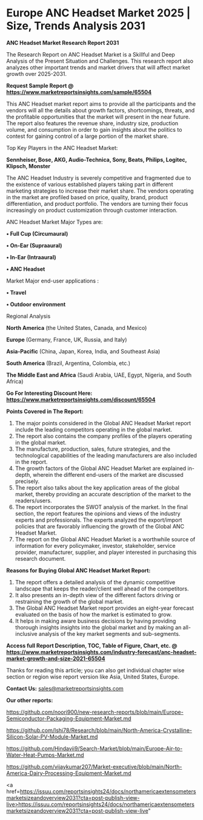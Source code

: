 # Europe ANC Headset Market 2025 | Size, Trends Analysis 2031

<strong>ANC Headset Market Research Report 2031</strong>

The Research Report on ANC Headset Market is a Skillful and Deep Analysis of the Present Situation and Challenges. This research report also analyzes other important trends and market drivers that will affect market growth over 2025-2031.

<strong>Request Sample Report @ <a href=https://www.marketreportsinsights.com/sample/65504>https://www.marketreportsinsights.com/sample/65504</a></strong>

This ANC Headset market report aims to provide all the participants and the vendors will all the details about growth factors, shortcomings, threats, and the profitable opportunities that the market will present in the near future. The report also features the revenue share, industry size, production volume, and consumption in order to gain insights about the politics to contest for gaining control of a large portion of the market share.

Top Key Players in the ANC Headset Market:

<strong>Sennheiser, Bose, AKG, Audio-Technica, Sony, Beats, Philips, Logitec, Klipsch, Monster</strong>

The ANC Headset Industry is severely competitive and fragmented due to the existence of various established players taking part in different marketing strategies to increase their market share. The vendors operating in the market are profiled based on price, quality, brand, product differentiation, and product portfolio. The vendors are turning their focus increasingly on product customization through customer interaction.

ANC Headset Market Major Types are:

<strong>• Full Cup (Circumaural)

• On-Ear (Supraaural)

• In-Ear (Intraaural)

• ANC Headset</strong>

Market Major end-user applications :

<strong>• Travel

• Outdoor environment</strong>

Regional Analysis

</u><strong><b>North America</b></strong> (the United States, Canada, and Mexico)

<strong><b>Europe </b></strong>(Germany, France, UK, Russia, and Italy)

<strong><b>Asia-Pacific</b></strong> (China, Japan, Korea, India, and Southeast Asia)

<strong><b>South America</b></strong> (Brazil, Argentina, Colombia, etc.)

<strong><b>The Middle East and Africa</b></strong> (Saudi Arabia, UAE, Egypt, Nigeria, and South Africa)

<strong>Go For Interesting Discount Here: <a href=https://www.marketreportsinsights.com/discount/65504>https://www.marketreportsinsights.com/discount/65504</a></strong>

<strong>Points Covered in The Report:</strong>
<ol>
  <li>The major points considered in the Global ANC Headset Market report include the leading competitors operating in the global market.</li>
  <li>The report also contains the company profiles of the players operating in the global market.</li>
  <li>The manufacture, production, sales, future strategies, and the technological capabilities of the leading manufacturers are also included in the report.</li>
  <li>The growth factors of the Global ANC Headset Market are explained in-depth, wherein the different end-users of the market are discussed precisely.</li>
  <li>The report also talks about the key application areas of the global market, thereby providing an accurate description of the market to the readers/users.</li>
  <li>The report incorporates the SWOT analysis of the market. In the final section, the report features the opinions and views of the industry experts and professionals. The experts analyzed the export/import policies that are favorably influencing the growth of the Global ANC Headset Market.</li>
  <li>The report on the Global ANC Headset Market is a worthwhile source of information for every policymaker, investor, stakeholder, service provider, manufacturer, supplier, and player interested in purchasing this research document.</li>
</ol>
<strong>Reasons for Buying Global ANC Headset Market Report:</strong>

<ol>
  <li>The report offers a detailed analysis of the dynamic competitive landscape that keeps the reader/client well ahead of the competitors.</li>
  <li>It also presents an in-depth view of the different factors driving or restraining the growth of the global market.</li>
  <li>The Global ANC Headset Market report provides an eight-year forecast evaluated on the basis of how the market is estimated to grow.</li>
  <li>It helps in making aware business decisions by having providing thorough insights insights into the global market and by making an all-inclusive analysis of the key market segments and sub-segments.</li>
</ol>
<strong>Access full Report Description, TOC, Table of Figure, Chart, etc. @ <a href=https://www.marketreportsinsights.com/industry-forecast/anc-headset-market-growth-and-size-2021-65504>https://www.marketreportsinsights.com/industry-forecast/anc-headset-market-growth-and-size-2021-65504</a></strong>


Thanks for reading this article; you can also get individual chapter wise section or region wise report version like Asia, United States, Europe.

<strong>Contact Us:</strong>
sales@marketreportsinsights.com

<strong>Our other reports:</strong>

<a href=https://github.com/noori900/new-research-reports/blob/main/Europe-Semiconductor-Packaging-Equipment-Market.md>https://github.com/noori900/new-research-reports/blob/main/Europe-Semiconductor-Packaging-Equipment-Market.md</a>

<a href=https://github.com/Ishi78/Research/blob/main/North-America-Crystalline-Silicon-Solar-PV-Module-Market.md>https://github.com/Ishi78/Research/blob/main/North-America-Crystalline-Silicon-Solar-PV-Module-Market.md</a>

<a href=https://github.com/Hindavii9/Search-Market/blob/main/Europe-Air-to-Water-Heat-Pumps-Market.md>https://github.com/Hindavii9/Search-Market/blob/main/Europe-Air-to-Water-Heat-Pumps-Market.md</a>

<a href=https://github.com/vijaykumar207/Market-executive/blob/main/North-America-Dairy-Processing-Equipment-Market.md>https://github.com/vijaykumar207/Market-executive/blob/main/North-America-Dairy-Processing-Equipment-Market.md</a>

<a href=https://issuu.com/reportsinsights24/docs/northamericaextensometersmarketsizeandoverview2031?cta=post-publish-view-live>https://issuu.com/reportsinsights24/docs/northamericaextensometersmarketsizeandoverview2031?cta=post-publish-view-live</a>"
